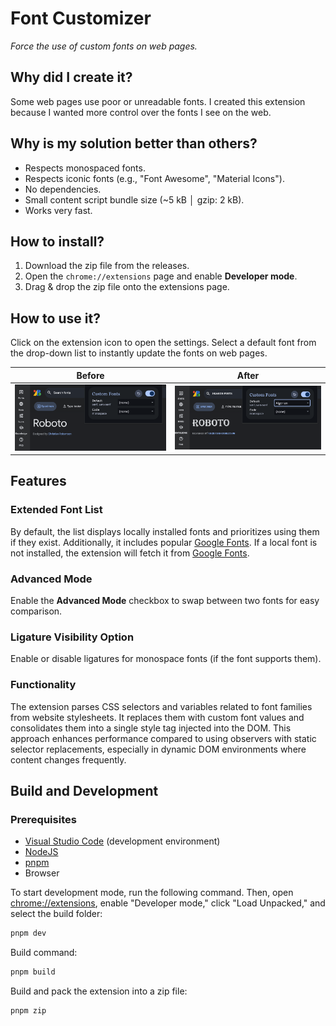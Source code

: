 # Font Customizer

_Force the use of custom fonts on web pages._

## Why did I create it?

Some web pages use poor or unreadable fonts. I created this extension because I wanted more control over the fonts I see on the web.

## Why is my solution better than others?

- Respects monospaced fonts.
- Respects iconic fonts (e.g., "Font Awesome", "Material Icons").
- No dependencies.
- Small content script bundle size (~5 kB │ gzip: 2 kB).
- Works very fast.

## How to install?

1. Download the zip file from the releases.
2. Open the `chrome://extensions` page and enable **Developer mode**.
3. Drag & drop the zip file onto the extensions page.

## How to use it?

Click on the extension icon to open the settings. Select a default font from the drop-down list to instantly update the fonts on web pages.

| Before                                        | After                                        |
| --------------------------------------------- | -------------------------------------------- |
| ![alt text](docs/screenshots/font-before.png) | ![alt text](docs/screenshots/font-after.png) |

## Features

### Extended Font List

By default, the list displays locally installed fonts and prioritizes using them if they exist. Additionally, it includes popular [Google Fonts](https://fonts.google.com/). If a local font is not installed, the extension will fetch it from [Google Fonts](https://fonts.google.com/).

### Advanced Mode

Enable the **Advanced Mode** checkbox to swap between two fonts for easy comparison.

### Ligature Visibility Option

Enable or disable ligatures for monospace fonts (if the font supports them).

### Functionality

The extension parses CSS selectors and variables related to font families from website stylesheets. It replaces them with custom font values and consolidates them into a single style tag injected into the DOM. This approach enhances performance compared to using observers with static selector replacements, especially in dynamic DOM environments where content changes frequently.

## Build and Development

### Prerequisites

- [Visual Studio Code](https://code.visualstudio.com/) (development environment)
- [NodeJS](https://nodejs.org/en/download)
- [pnpm](https://pnpm.io/installation)
- Browser

To start development mode, run the following command. Then, open [chrome://extensions](chrome://extensions), enable "Developer mode," click "Load Unpacked," and select the build folder:

```bash
pnpm dev
```

Build command:

```bash
pnpm build
```

Build and pack the extension into a zip file:

```bash
pnpm zip
```

